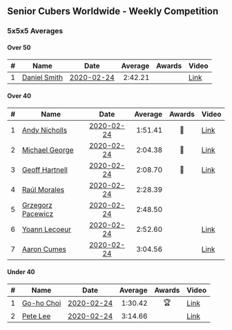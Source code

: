## Senior Cubers Worldwide - Weekly Competition
### 5x5x5 Averages

#### Over 50

| # | Name | Date | Average | Awards | Video |
| :--: | -- | :--: | --: | :--: | -- |
| 1 | [Daniel Smith](../persons/daniel_smith.md) | [2020-02-24](2020-02-24.md) | 2:42.21 |  | [Link](https://www.facebook.com/events/538921670053895/permalink/539390146673714/) |

#### Over 40

| # | Name | Date | Average | Awards | Video |
| :--: | -- | :--: | --: | :--: | -- |
| 1 | [Andy Nicholls](../persons/andy_nicholls.md) | [2020-02-24](2020-02-24.md) | 1:51.41 | 🥇 | [Link](https://www.facebook.com/events/538921670053895/permalink/539067020039360/) |
| 2 | [Michael George](../persons/michael_george.md) | [2020-02-24](2020-02-24.md) | 2:04.38 | 🥈 | [Link](https://www.facebook.com/events/538921670053895/permalink/539655733313822/) |
| 3 | [Geoff Hartnell](../persons/geoff_hartnell.md) | [2020-02-24](2020-02-24.md) | 2:08.70 | 🥉 | [Link](https://www.facebook.com/events/538921670053895/permalink/540734073205988/) |
| 4 | [Raúl Morales](../persons/raul_morales.md) | [2020-02-24](2020-02-24.md) | 2:28.39 |  | |
| 5 | [Grzegorz Pacewicz](../persons/grzegorz_pacewicz.md) | [2020-02-24](2020-02-24.md) | 2:48.50 |  | |
| 6 | [Yoann Lecoeur](../persons/yoann_lecoeur.md) | [2020-02-24](2020-02-24.md) | 2:52.60 |  | [Link](https://www.facebook.com/events/538921670053895/permalink/541223923157003/) |
| 7 | [Aaron Cumes](../persons/aaron_cumes.md) | [2020-02-24](2020-02-24.md) | 3:04.56 |  | [Link](https://www.facebook.com/events/538921670053895/permalink/541249876487741/) |

#### Under 40

| # | Name | Date | Average | Awards | Video |
| :--: | -- | :--: | --: | :--: | -- |
| 1 | [Go-ho Choi](../persons/go-ho_choi.md) | [2020-02-24](2020-02-24.md) | 1:30.42 | 🏆 | [Link](https://www.facebook.com/events/538921670053895/permalink/539081640037898/) |
| 2 | [Pete Lee](../persons/pete_lee.md) | [2020-02-24](2020-02-24.md) | 3:14.66 |  | [Link](https://www.facebook.com/events/538921670053895/permalink/541504683128927/) |


<!-- Global site tag (gtag.js) - Google Analytics -->
<script async src="https://www.googletagmanager.com/gtag/js?id=UA-86348435-3"></script>
<script>window.dataLayer = window.dataLayer || []; function gtag() {dataLayer.push(arguments);} gtag('js', new Date()); gtag('config', 'UA-86348435-3');</script>
